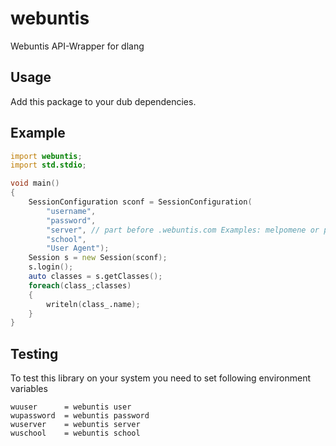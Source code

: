 # webuntis
Webuntis API-Wrapper for dlang

## Usage
Add this package to your dub dependencies.

## Example
```d
import webuntis;
import std.stdio;

void main()
{
	SessionConfiguration sconf = SessionConfiguration(
		"username",
		"password",
		"server", // part before .webuntis.com Examples: melpomene or poly
		"school",
		"User Agent");
	Session s = new Session(sconf);
	s.login();
	auto classes = s.getClasses();
	foreach(class_;classes)
	{
		writeln(class_.name);
	}
}
```

## Testing
To test this library on your system you need to set following environment variables
```
wuuser 		= webuntis user
wupassword 	= webuntis password
wuserver 	= webuntis server
wuschool 	= webuntis school
```
